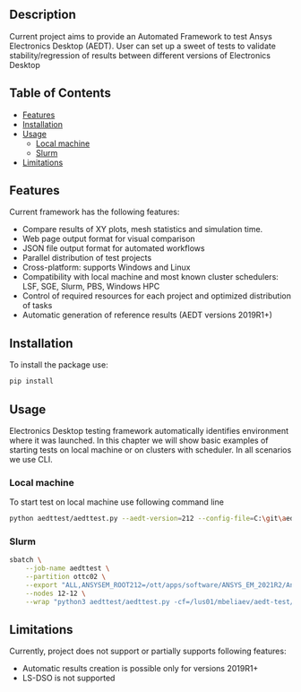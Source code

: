 ## Description
Current project aims to provide an Automated Framework to test Ansys Electronics Desktop (AEDT). User can set up a 
sweet of tests to validate stability/regression of results between different versions of Electronics Desktop 


## Table of Contents

<!-- toc -->

- [Features](#features)
- [Installation](#installation)
- [Usage](#usage)
  * [Local machine](#local-machine)
  * [Slurm](#slurm)
- [Limitations](#limitations)

<!-- tocstop -->

## Features
Current framework has the following features:
* Compare results of XY plots, mesh statistics and simulation time.
* Web page output format for visual comparison
* JSON file output format for automated workflows
* Parallel distribution of test projects
* Cross-platform: supports Windows and Linux
* Compatibility with local machine and most known cluster schedulers: LSF, SGE, Slurm, PBS, Windows HPC
* Control of required resources for each project and optimized distribution of tasks
* Automatic generation of reference results (AEDT versions 2019R1+)

## Installation
To install the package use:
```bash
pip install
```

## Usage
Electronics Desktop testing framework automatically identifies environment where it was launched. In this chapter we 
will show basic examples of starting tests on local machine or on clusters with scheduler. In all scenarios we use CLI.

### Local machine
To start test on local machine use following command line
```bash
python aedttest/aedttest.py --aedt-version=212 --config-file=C:\git\aedt-testing\examples\example_config.json
```

### Slurm
```bash
sbatch \
    --job-name aedttest \
    --partition ottc02 \
    --export "ALL,ANSYSEM_ROOT212=/ott/apps/software/ANSYS_EM_2021R2/AnsysEM21.2/Linux64,ANS_NODEPCHECK=1" \
    --nodes 12-12 \
    --wrap "python3 aedttest/aedttest.py -cf=/lus01/mbeliaev/aedt-test/examples/example_config.json -av=212"
```

## Limitations
Currently, project does not support or partially supports following features:
* Automatic results creation is possible only for versions 2019R1+
* LS-DSO is not supported